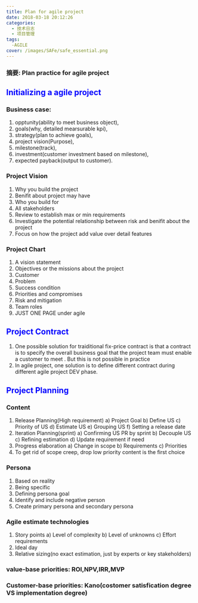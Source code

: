 ```yaml
---
title: Plan for agile project
date: 2018-03-18 20:12:26
categories:
  - 技术日志
  - 项目管理
tags:
  -AGILE
cover: /images/SAFe/safe_essential.png
---
```

### 摘要: Plan practice for agile project
<!--more-->

## <font color=#0000FF>Initializing a agile project</font>
### Business case: 
1.	opptunity(ability to meet business object), 
2.	goals(why, detailed mearsurable kpi), 
3.	strategy(plan to achieve goals), 
4.	project vision(Purpose), 
5.	milestone(track), 
6.	investment(customer investment based on milestone), 
7.	expected payback(output to customer).

### Project Vision
1.	Why you build the project
2.	Benifit about project may have
3.	Who you build for
4.	All stakeholders
5.	Review to establish max or min requirements
6.	Investigate the potential relationship between risk and benifit about the project
7.	Focus on how the project add value over detail features


### Project Chart
1.	A vision statement
2.	Objectives or the missions about the project
3.	Customer
4.	Problem
5.	Success condition
6.	Priorities and compromises
7.	Risk and mitigation
8.	Team roles
9.	JUST ONE PAGE under agile


## <font color=#0000FF>Project Contract</font>
1. One possible solution for traiditional fix-price contract is that a contract is to specify the overall business goal that the project team must enable a customer to meet . But this is not possible in practice
2. In agile project, one solution is to define different contract during different agile project DEV phase.

## <font color=#0000FF>Project Planning</font>
### Content
1.	Release Planning(High requirement)
	a)	Project Goal
	b)	Define US
	c)	Priority of US
	d)	Estimate US
	e)	Grouping US
	f)	Setting a release date
2.	Iteration Planning(sprint)
	a)	Confirming US PR by sprint
	b)	Decouple US
	c)	Refining estimation
	d)	Update requirement if need 
3.	Progress elaboration
	a)	Change in scope
	b)	Requirements
	c)	Priorities
4.	To get rid of scope creep, drop low priority content is the first choice

### Persona
1.	Based on reality
2.	Being specific
3.	Defining persona goal
4.	Identify and include negative person
5.	Create primary persona and secondary persona


### Agile estimate technologies
1.	Story points
	a)	Level of complexity
	b)	Level of unknowns
	c)	Effort requirements
2.	Ideal day
3.	Relative sizing(no exact estimation, just by experts or key stakeholders)
### value-base priorities: ROI,NPV,IRR,MVP
### Customer-base priorities: Kano(costomer satisfication degree VS implementation degree)